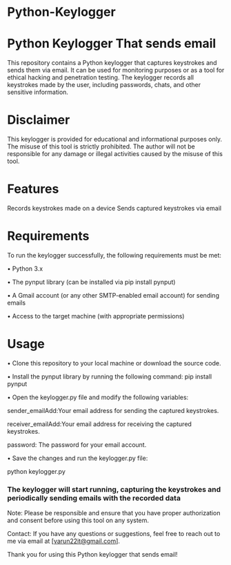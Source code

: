 # Python-Keylogger
# Python Keylogger That sends email
This repository contains a Python keylogger that captures keystrokes and sends them via email. It can be used for monitoring purposes or as a tool for ethical hacking and penetration testing. The keylogger records all keystrokes made by the user, including passwords, chats, and other sensitive information.

# Disclaimer
This keylogger is provided for educational and informational purposes only. The misuse of this tool is strictly prohibited. The author will not be responsible for any damage or illegal activities caused by the misuse of this tool.

# Features
Records keystrokes made on a device
Sends captured keystrokes via email

# Requirements
To run the keylogger successfully, the following requirements must be met: 

•	Python 3.x

•	The pynput library (can be installed via pip install pynput)

•	A Gmail account (or any other SMTP-enabled email account) for sending emails

•	Access to the target machine (with appropriate permissions)

# Usage
•	Clone this repository to your local machine or download the source code.

•	Install the pynput library by running the following command:
  pip install pynput

• Open the keylogger.py file and modify the following variables:

  sender_emailAdd:Your email address for sending the captured keystrokes.
  
  receiver_emailAdd:Your email address for receiving the captured keystrokes.
  
  password: The password for your email account.

• Save the changes and run the keylogger.py file:

  python keylogger.py
  
<h3>The keylogger will start running, capturing the keystrokes and periodically sending emails with the recorded data</h3>

Note: Please be responsible and ensure that you have proper authorization and consent before using this tool on any system.

Contact: 
If you have any questions or suggestions, feel free to reach out to me via email at [varun22it@gmail.com].

Thank you for using this Python keylogger that sends email!
